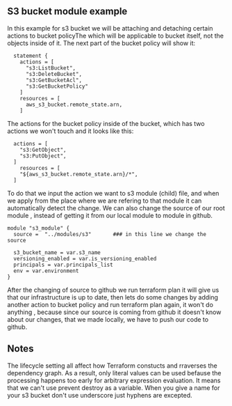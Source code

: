 ## S3 bucket module example

In this example for s3 bucket we will be attaching and detaching certain actions to bucket policyThe which will be applicable to bucket itself, not the objects inside of it. The next part of the bucket policy will show it:
```
  statement {
    actions = [
      "s3:ListBucket",
      "s3:DeleteBucket",
      "s3:GetBucketAcl",
      "s3:GetBucketPolicy"
    ]
    resources = [
      aws_s3_bucket.remote_state.arn,
    ]
```
The actions for the bucket policy inside of the bucket, which has two actions we won't touch and it looks like this:
```
  actions = [
    "s3:GetObject",
    "s3:PutObject",
  ]
    resources = [
    "${aws_s3_bucket.remote_state.arn}/*",
  ]
```
To do that we input the action we want to s3 module (child) file, and when we apply from the place where we are refering to that module it can automatically detect the change. 
We can also change the source of our root module , instead of getting it from our local module to module in github. 
```
module "s3_module" {
  source =  "../modules/s3"       ### in this line we change the source 

  s3_bucket_name = var.s3_name
  versioning_enabled = var.is_versioning_enabled
  principals = var.principals_list
  env = var.environment
}
```
After the changing of source to github we run terraform plan it will give us that our infrastructure is up to date, then lets do some changes by adding another action to bucket policy and run terraform plan again, it won't do anything , because since our source is coming from github it doesn't know about our changes, that we made locally, we have to push our code to github.

## Notes
The lifecycle setting all affect how Terraform constucts and rraverses the dependency graph. As a result, only literal values can be used befause the processing happens too early for arbitrary expression evaluation. It means that we can't use prevent destroy as a variable.
When you give a name for your s3 bucket don't use underscore just hyphens are excepted. 